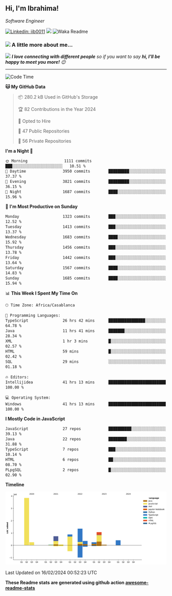 <h2>Hi, I'm Ibrahima! </h2>
<p><em>Software Engineer 
</em></p>


[![Linkedin: iib0011](https://img.shields.io/badge/-iib0011-blue?style=flat-square&logo=Linkedin&logoColor=white&link=https://www.linkedin.com/in/iib0011/)](https://www.linkedin.com/in/iib0011/)
![](https://visitor-badge.glitch.me/badge?page_id=iib0011)
![Waka Readme](https://github.com/iib0011/iib0011/workflows/Waka%20Readme/badge.svg)


### <img src="https://media.giphy.com/media/VgCDAzcKvsR6OM0uWg/giphy.gif" width="50"> A little more about me...  


<img src="https://media.giphy.com/media/LnQjpWaON8nhr21vNW/giphy.gif" width="60"> <em><b>I love connecting with different people</b> so if you want to say <b>hi, I'll be happy to meet you more!</b> 😊</em>

---
<!--START_SECTION:waka-->
![Code Time](http://img.shields.io/badge/Code%20Time-2%2C957%20hrs%2028%20mins-blue)

**🐱 My GitHub Data** 

> 📦 280.2 kB Used in GitHub's Storage 
 > 
> 🏆 82 Contributions in the Year 2024
 > 
> 💼 Opted to Hire
 > 
> 📜 47 Public Repositories 
 > 
> 🔑 56 Private Repositories 
 > 
**I'm a Night 🦉** 

```text
🌞 Morning                1111 commits        ███░░░░░░░░░░░░░░░░░░░░░░   10.51 % 
🌆 Daytime                3950 commits        █████████░░░░░░░░░░░░░░░░   37.37 % 
🌃 Evening                3821 commits        █████████░░░░░░░░░░░░░░░░   36.15 % 
🌙 Night                  1687 commits        ████░░░░░░░░░░░░░░░░░░░░░   15.96 % 
```
📅 **I'm Most Productive on Sunday** 

```text
Monday                   1323 commits        ███░░░░░░░░░░░░░░░░░░░░░░   12.52 % 
Tuesday                  1413 commits        ███░░░░░░░░░░░░░░░░░░░░░░   13.37 % 
Wednesday                1683 commits        ████░░░░░░░░░░░░░░░░░░░░░   15.92 % 
Thursday                 1456 commits        ███░░░░░░░░░░░░░░░░░░░░░░   13.78 % 
Friday                   1442 commits        ███░░░░░░░░░░░░░░░░░░░░░░   13.64 % 
Saturday                 1567 commits        ████░░░░░░░░░░░░░░░░░░░░░   14.83 % 
Sunday                   1685 commits        ████░░░░░░░░░░░░░░░░░░░░░   15.94 % 
```


📊 **This Week I Spent My Time On** 

```text
🕑︎ Time Zone: Africa/Casablanca

💬 Programming Languages: 
TypeScript               26 hrs 42 mins      ████████████████░░░░░░░░░   64.78 % 
Java                     11 hrs 41 mins      ███████░░░░░░░░░░░░░░░░░░   28.34 % 
XML                      1 hr 3 mins         █░░░░░░░░░░░░░░░░░░░░░░░░   02.57 % 
HTML                     59 mins             █░░░░░░░░░░░░░░░░░░░░░░░░   02.42 % 
SQL                      29 mins             ░░░░░░░░░░░░░░░░░░░░░░░░░   01.18 % 

🔥 Editors: 
Intellijidea             41 hrs 13 mins      █████████████████████████   100.00 % 

💻 Operating System: 
Windows                  41 hrs 13 mins      █████████████████████████   100.00 % 
```

**I Mostly Code in JavaScript** 

```text
JavaScript               27 repos            ██████████░░░░░░░░░░░░░░░   39.13 % 
Java                     22 repos            ████████░░░░░░░░░░░░░░░░░   31.88 % 
TypeScript               7 repos             ███░░░░░░░░░░░░░░░░░░░░░░   10.14 % 
HTML                     6 repos             ██░░░░░░░░░░░░░░░░░░░░░░░   08.70 % 
PLpgSQL                  2 repos             █░░░░░░░░░░░░░░░░░░░░░░░░   02.90 % 
```



**Timeline**

![Lines of Code chart](https://raw.githubusercontent.com/iib0011/iib0011/master/assets/bar_graph.png)


 Last Updated on 16/02/2024 00:52:23 UTC
<!--END_SECTION:waka-->

**These Readme stats are generated using github action [awesome-readme-stats](https://github.com/iib0011/waka-readme-stats)**
